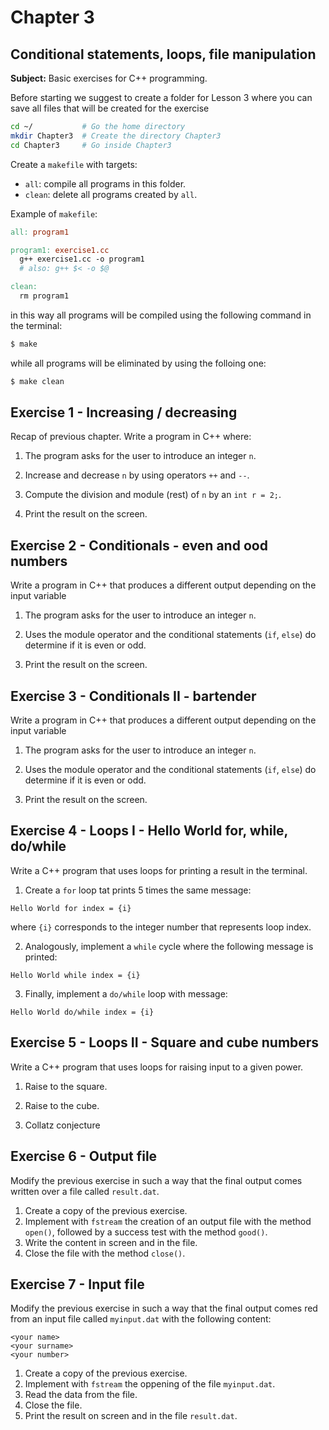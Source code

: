 # Chapter 3

## Conditional statements, loops, file manipulation

**Subject:** Basic exercises for C++ programming.

Before starting we suggest to create a folder for Lesson 3 where you can save all files that will be created for the exercise
```bash
cd ~/           # Go the home directory
mkdir Chapter3  # Create the directory Chapter3
cd Chapter3     # Go inside Chapter3
```
Create a `makefile` with targets:
- `all`: compile all programs in this folder.
- `clean`: delete all programs created by `all`.

Example of `makefile`:

```makefile
all: program1

program1: exercise1.cc
  g++ exercise1.cc -o program1
  # also: g++ $< -o $@

clean:
  rm program1
```

in this way all programs will be compiled using the following command in the terminal:
```bash
$ make
```
while all programs will be eliminated by using the folloing one:
```bash
$ make clean
```

## Exercise 1 - Increasing / decreasing

Recap of previous chapter. Write a program in C++ where:

1. The program asks for the user to introduce an integer `n`.

2. Increase and decrease `n` by using operators `++` and `--`.

3. Compute the division and module (rest) of `n` by an `int r = 2;`.

5. Print the result on the screen.

## Exercise 2 - Conditionals - even and ood numbers

Write a program in C++ that produces a different output depending on the input variable

1. The program asks for the user to introduce an integer `n`.

2. Uses the module operator and the conditional statements (`if`, `else`) do determine if it is even or odd.

3. Print the result on the screen.

## Exercise 3 - Conditionals II - bartender

Write a program in C++ that produces a different output depending on the input variable

1. The program asks for the user to introduce an integer `n`.

2. Uses the module operator and the conditional statements (`if`, `else`) do determine if it is even or odd.

3. Print the result on the screen.

## Exercise 4 - Loops I - Hello World for, while, do/while

Write a C++ program that uses loops for printing a result in the terminal.

1. Create a `for` loop tat prints 5 times the same message:
```
Hello World for index = {i}
```
where `{i}` corresponds to the integer number that represents loop index.

2. Analogously, implement a `while` cycle where the following message is printed:
```
Hello World while index = {i}
```

3. Finally, implement a `do/while` loop with message:
```
Hello World do/while index = {i}
```

## Exercise 5 - Loops II - Square and cube numbers

Write a C++ program that uses loops for raising input to a given power.

1. Raise to the square.

2. Raise to the cube.

3. Collatz conjecture

## Exercise 6 - Output file

Modify the previous exercise in such a way that the final output comes written over a file called `result.dat`.

1. Create a copy of the previous exercise.
2. Implement with `fstream` the creation of an output file with the method `open()`,
followed by a success test with the method `good()`.
3. Write the content in screen and in the file.
4. Close the file with the method `close()`.

## Exercise 7 - Input file

Modify the previous exercise in such a way that the final output comes red from an input file called `myinput.dat`
with the following content:
```
<your name>
<your surname>
<your number>
```

1. Create a copy of the previous exercise.
2. Implement with `fstream` the oppening of the file `myinput.dat`.
3. Read the data from the file.
4. Close the file.
5. Print the result on screen and in the file `result.dat`.
